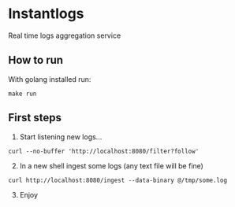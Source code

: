 # Instantlogs

Real time logs aggregation service

## How to run

With golang installed run:

```shell
make run
```

## First steps

1) Start listening new logs...

```shell
curl --no-buffer 'http://localhost:8080/filter?follow'
```

2) In a new shell ingest some logs (any text file will be fine)

```shell
curl http://localhost:8080/ingest --data-binary @/tmp/some.log
```

3) Enjoy

